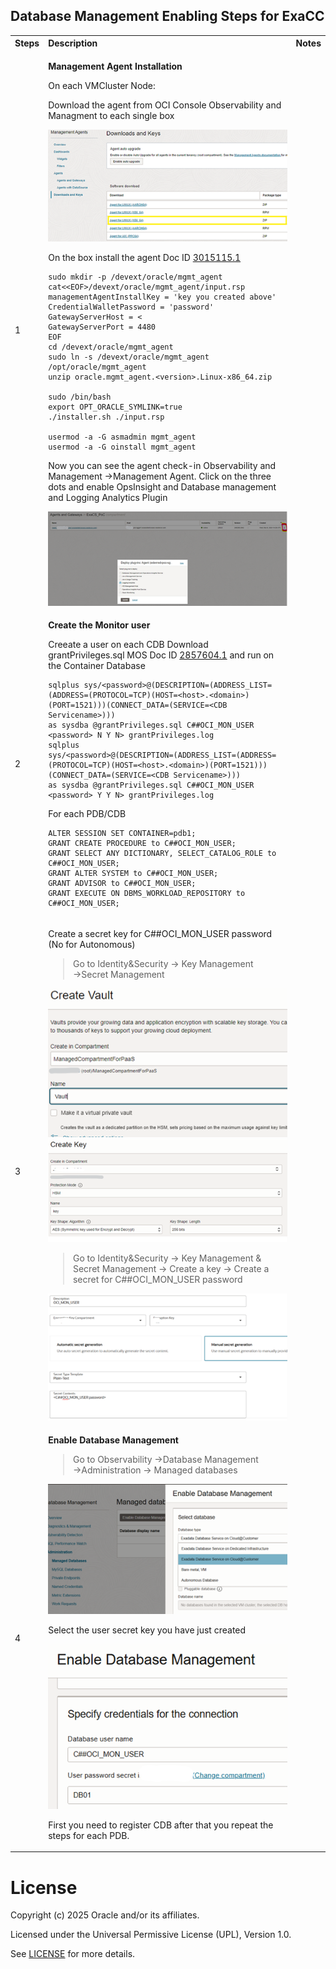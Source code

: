 ## **Database Management Enabling Steps for ExaCC**


<table>
<tbody>
<tr>
<th align="left">Steps</th>
<th align="left">Description</th>
<th align="left">Notes</th>
</tr>
<tr>

<td align="left" >1</td>
<td align="left">

__Management Agent Installation__

On each VMCluster Node:


Download the agent from OCI Console Observability and Managment to each single box

<img src="../images/DBM_ExaCC_1.png">

On the box install the agent Doc ID [3015115.1](https://support.oracle.com/epmos/faces/DocumentDisplay?_afrLoop=455266221038386&id=3015115.1&_afrWindowMode=0&_adf.ctrl-state=78xw71hh9_4)

```
sudo mkdir -p /devext/oracle/mgmt_agent
cat<<EOF>/devext/oracle/mgmt_agent/input.rsp
managementAgentInstallKey = 'key you created above'
CredentialWalletPassword = 'password'
GatewayServerHost = <
GatewayServerPort = 4480
EOF
cd /devext/oracle/mgmt_agent
sudo ln -s /devext/oracle/mgmt_agent /opt/oracle/mgmt_agent
unzip oracle.mgmt_agent.<version>.Linux-x86_64.zip

sudo /bin/bash
export OPT_ORACLE_SYMLINK=true
./installer.sh ./input.rsp

usermod -a -G asmadmin mgmt_agent
usermod -a -G oinstall mgmt_agent
```
Now you can see the agent check-in Observability and Management →Management Agent. Click on the three dots and enable OpsInsight and Database management and Logging Analytics Plugin

<img src="../images/DBM_ExaCC_2.png"> 

</td>
<td align="left"> 


</td>
</tr>

<tr>
<td align="left" rowspan="2" >2</td>


<td align="left">

__Create the Monitor user__

Creeate a user on each CDB
Download grantPrivileges.sql MOS Doc ID [2857604.1](https://support.oracle.com/epmos/faces/SearchDocDisplay?_adf.ctrl-state=1dhr4uuluw_4&_afrLoop=105039164570647#BODYTEXT) and run on the Container Database
```
sqlplus sys/<password>@(DESCRIPTION=(ADDRESS_LIST=(ADDRESS=(PROTOCOL=TCP)(HOST=<host>.<domain>)(PORT=1521)))(CONNECT_DATA=(SERVICE=<CDB Servicename>))) 
as sysdba @grantPrivileges.sql C##OCI_MON_USER <password> N Y N> grantPrivileges.log
sqlplus 
sys/<password>@(DESCRIPTION=(ADDRESS_LIST=(ADDRESS=(PROTOCOL=TCP)(HOST=<host>.<domain>)(PORT=1521)))(CONNECT_DATA=(SERVICE=<CDB Servicename>))) 
as sysdba @grantPrivileges.sql C##OCI_MON_USER <password> Y Y N> grantPrivileges.log
```
For each PDB/CDB
```
ALTER SESSION SET CONTAINER=pdb1;
GRANT CREATE PROCEDURE to C##OCI_MON_USER;
GRANT SELECT ANY DICTIONARY, SELECT_CATALOG_ROLE to C##OCI_MON_USER;
GRANT ALTER SYSTEM to C##OCI_MON_USER;
GRANT ADVISOR to C##OCI_MON_USER;
GRANT EXECUTE ON DBMS_WORKLOAD_REPOSITORY to C##OCI_MON_USER;
```
</td>  

</td>
</tr>

<tr>


</td>      
</tr>



<td align="left">3</td>
<td align="left">

Create a secret key for C##OCI_MON_USER password (No for Autonomous)
>Go to Identity&Security → Key Management →Secret Management

<img src="../images/DBM_ExaCC_3.png">
<img src="../images/DBM_ExaCC_4.png">

>Go to Identity&Security → Key Management & Secret Management → Create a key → Create a secret for C##OCI_MON_USER password

<img src="../images/DBM_ExaCC_5.png">

</td>
<td align="left">


</td>
</tr>

<td align="left">4</td>
<td align="left">

__Enable Database Management__
>Go to Observability →Database Management →Administration → Managed databases

<img src="../images/DBM_ExaCC_6.png">

Select the user secret key you have just created

<img src="../images/DBM_ExaCC_7.png">

First you need to register CDB after that you repeat the steps for each PDB.
</td>
<td align="left">

</td>
</tr> 



<tr>

</td>
</tr> 
 
</tbody>
</table>



# License <!-- omit from toc -->

Copyright (c) 2025 Oracle and/or its affiliates.

Licensed under the Universal Permissive License (UPL), Version 1.0.

See [LICENSE](/LICENSE) for more details.
